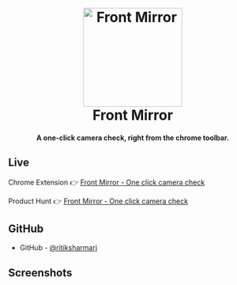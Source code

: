 <h1 align="center">
  <br>
  <a href="https://chrome.google.com/webstore/detail/mkngnmgpffcmjajiclogeomkdcgnkfcm"><img src="" alt="Front Mirror" width="200"></a>
  <br>
  Front Mirror
  <br>
</h1>

<h4 align="center">A one-click camera check, right from the chrome toolbar.</h4>

## Live

Chrome Extension 👉 [Front Mirror - One click camera check](https://chrome.google.com/webstore/detail/mkngnmgpffcmjajiclogeomkdcgnkfcm)

Product Hunt 👉 [Front Mirror - One click camera check](https://www.producthunt.com/posts/front-mirror-one-click-camera-check)

## GitHub

- GitHub - [@ritiksharmarj](https://github.com/ritiksharmarj/frontmirror)

## Screenshots
